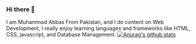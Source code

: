 ### Hi there 👋
I am Muhammad Abbas From Pakistan, and I do content on Web Development, I really enjoy learning languages and frameworks like HTML, CSS, javascript, and Database Management.
[![Anurag's github stats](https://github-readme-stats.vercel.app/api?username=muhammad-Abbas35)](https://github.com/anuraghazra/github-readme-stats)
